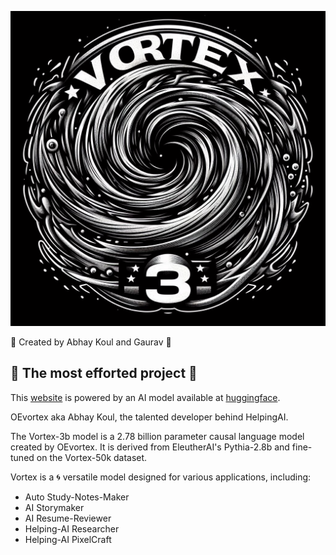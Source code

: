 ![Vortex 3b](vortex%203b.png)

🌟 Created by Abhay Koul and Gaurav 🌟

## 💪 The most efforted project 💪

This [website](https://vortex3b.netlify.app/) is powered by an AI model available at [huggingface](https://huggingface.co/OEvortex/vortex-3b).

OEvortex aka Abhay Koul, the talented developer behind HelpingAI.

The Vortex-3b model is a 2.78 billion parameter causal language model created by OEvortex. It is derived from EleutherAI's Pythia-2.8b and fine-tuned on the Vortex-50k dataset.


Vortex is a 🌀 versatile model designed for various applications, including:

- Auto Study-Notes-Maker
- AI Storymaker
- AI Resume-Reviewer
- Helping-AI Researcher
- Helping-AI PixelCraft
